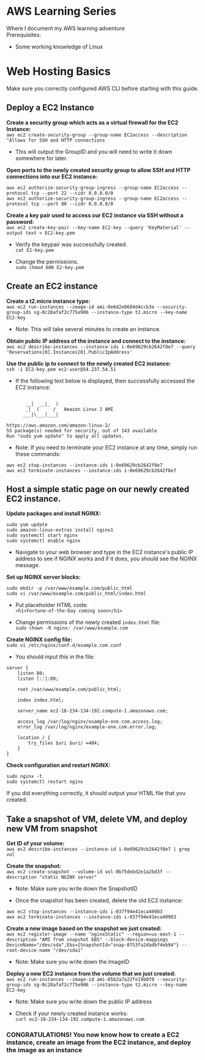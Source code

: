 # AWS Learning Series
Where I document my AWS learning adventure  
Prerequisites:  
* Some working knowledge of Linux 

# Web Hosting Basics
Make sure you correctly configured AWS CLI before starting with this guide.    
  
## Deploy a EC2 Instance 

**Create a security group which acts as a virtual firewall for the EC2 Instance:**   
`aws ec2 create-security-group --group-name EC2access --description "Allows for SSH and HTTP connections` 
* This will output the GroupID and you will need to write it down somewhere for
later.

**Open ports to the newly created security group to allow SSH and HTTP connections into our EC2 instance:**  
```
aws ec2 authorize-security-group-ingress --group-name EC2access --protocol tcp --port 22 --cidr 0.0.0.0/0
aws ec2 authorize-security-group-ingress --group-name EC2access --protocol tcp --port 80 --cidr 0.0.0.0/0
```

**Create a key pair used to access our EC2 instance via SSH without a password:**  
`aws ec2 create-key-pair --key-name EC2-key --query 'KeyMaterial' --output text > EC2-key.pem`

* Verify the keypair was successfully created.   
`cat E2-key.pem`

* Change the permissions.  
`sudo chmod 600 E2-key.pem` 

## Create an EC2 instance  
**Create a t2.micro instance type:**  
`aws ec2 run-instances --image-id ami-0e6d2e8684d4ccb3e --security-group-ids sg-0c28afaf2c775e906 --instance-type t2.micro --key-name EC2-key`  
* Note: This will take several minutes to create an instance.  

**Obtain public IP address of the instance and connect to the instance:**  
`aws ec2 describe-instances --instance-ids i-0e69629cb2642f8e7 --query 'Reservations[0].Instances[0].PublicIpAddress'`

**Use the public ip to connect to the newly created EC2 instance:**  
`ssh -i EC2-key.pem ec2-user@54.237.54.51`  

* If the following text below is displayed, then successfully accessed the EC2 instance:  
```

       __|  __|_  )
       _|  (     /   Amazon Linux 2 AMI
      ___|\___|___|

https://aws.amazon.com/amazon-linux-2/
55 package(s) needed for security, out of 143 available
Run "sudo yum update" to apply all updates.
```

* Note: If you need to terminate your EC2 instance at any time, simply run these commands:  
```
aws ec2 stop-instances --instance-ids i-0e69629cb2642f8e7 
aws ec2 terminate-instances --instance-ids i-0e69629cb2642f8e7 
```

## Host a simple static page on our newly created EC2 instance.   
**Update packages and install NGINX:**  
```
sudo yum update
sudo amazon-linux-extras install nginx1
sudo systemctl start nginx
sudo systemctl enable nginx
```
* Navigate to your web browser and type in the EC2 instance's public IP address to see if NGINX works and if it does, you should see the NGINX message.

**Set up NGINX server blocks:**  
```
sudo mkdir -p /var/www/example.com/public_html
sudo vi /var/www/example.com/public_html/index.html
```
* Put placeholder HTML code:  
`<h1>Fortune-of-the-Day coming soon</h1>`

* Change permissions of the newly created `index.html` file:   
`sudo chown -R nginx: /var/www/example.com`

**Create NGINX config file:**  
`sudo vi /etc/nginx/conf.d/example.com.conf`

* You should input this in the file:
```
server {
    listen 80;
    listen [::]:80;

    root /var/www/example.com/public_html;

    index index.html;

    server_name ec2-18-234-134-192.compute-1.amazonaws.com;

    access_log /var/log/nginx/example-one.com.access.log;
    error_log /var/log/nginx/example-one.com.error.log;

    location / {
        try_files $uri $uri/ =404;
    }
}
```

**Check configuration and restart NGINX:**
```
sudo nginx -t 
sudo systemctl restart nginx
```

If you did everything correctly, it should output your HTML file that you
created.

## Take a snapshot of VM, delete VM, and deploy new VM from snapshot

**Get ID of your volume:**  
`aws ec2 describe-instances --instance-id i-0e69629cb2642f8e7 | grep vol`

**Create the snapshot:**  
`aws ec2 create-snapshot --volume-id vol-0b75debd2e1a2bd3f --description "static NGINX server"`

* Note: Make sure you write down the SnapshotID

* Once the snapshot has been created, delete the old EC2 instance:  
```
aws ec2 stop-instances --instance-ids i-037f94e41eca40983 
aws ec2 terminate-instances --instance-ids i-037f94e41eca40983   
```

**Create a new image based on the snapshot we just created:**  
`aws ec2 register-image --name "nginxStatic" --region=us-east-1 --description "AMI from snapshot EBS" --block-device-mappings DeviceName="/dev/sda",Ebs={SnapshotId="snap-0753fa2dadbf4eb94"} --root-device-name "/dev/sda1"`

* Note: Make sure you write down the ImageID

**Deploy a new EC2 instance from the volume that we just created:**  
`aws ec2 run-instances --image-id ami-05b2a7a22fe19b0f0 --security-group-ids sg-0c28afaf2c775e906 --instance-type t2.micro --key-name EC2-key`

* Note: Make sure you write down the public IP address

* Check if your newly created instance works:  
`curl ec2-18-234-134-192.compute-1.amazonaws.com`

### CONGRATULATIONS! You now know how to create a EC2 instance, create an image from the EC2 instance, and deploy the image as an instance

